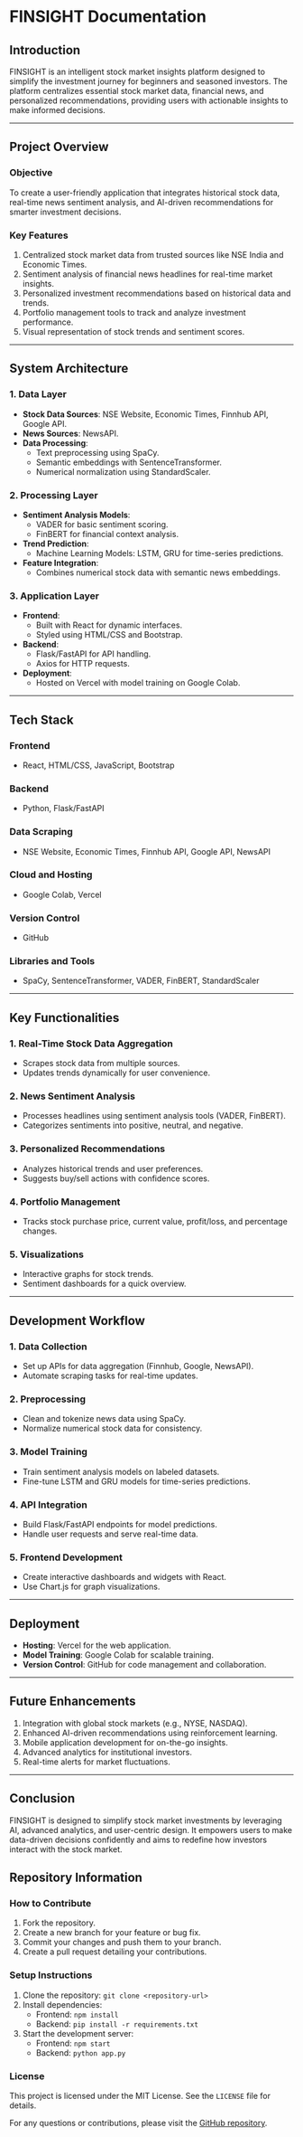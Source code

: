 # **FINSIGHT Documentation**

## **Introduction**
FINSIGHT is an intelligent stock market insights platform designed to simplify the investment journey for beginners and seasoned investors. The platform centralizes essential stock market data, financial news, and personalized recommendations, providing users with actionable insights to make informed decisions.

---

## **Project Overview**

### **Objective**
To create a user-friendly application that integrates historical stock data, real-time news sentiment analysis, and AI-driven recommendations for smarter investment decisions.

### **Key Features**
1. Centralized stock market data from trusted sources like NSE India and Economic Times.
2. Sentiment analysis of financial news headlines for real-time market insights.
3. Personalized investment recommendations based on historical data and trends.
4. Portfolio management tools to track and analyze investment performance.
5. Visual representation of stock trends and sentiment scores.

---

## **System Architecture**

### **1. Data Layer**
- **Stock Data Sources**: NSE Website, Economic Times, Finnhub API, Google API.
- **News Sources**: NewsAPI.
- **Data Processing**:
  - Text preprocessing using SpaCy.
  - Semantic embeddings with SentenceTransformer.
  - Numerical normalization using StandardScaler.

### **2. Processing Layer**
- **Sentiment Analysis Models**:
  - VADER for basic sentiment scoring.
  - FinBERT for financial context analysis.
- **Trend Prediction**:
  - Machine Learning Models: LSTM, GRU for time-series predictions.
- **Feature Integration**:
  - Combines numerical stock data with semantic news embeddings.

### **3. Application Layer**
- **Frontend**:
  - Built with React for dynamic interfaces.
  - Styled using HTML/CSS and Bootstrap.
- **Backend**:
  - Flask/FastAPI for API handling.
  - Axios for HTTP requests.
- **Deployment**:
  - Hosted on Vercel with model training on Google Colab.

---

## **Tech Stack**

### **Frontend**
- React, HTML/CSS, JavaScript, Bootstrap

### **Backend**
- Python, Flask/FastAPI

### **Data Scraping**
- NSE Website, Economic Times, Finnhub API, Google API, NewsAPI

### **Cloud and Hosting**
- Google Colab, Vercel

### **Version Control**
- GitHub

### **Libraries and Tools**
- SpaCy, SentenceTransformer, VADER, FinBERT, StandardScaler

---

## **Key Functionalities**

### **1. Real-Time Stock Data Aggregation**
- Scrapes stock data from multiple sources.
- Updates trends dynamically for user convenience.

### **2. News Sentiment Analysis**
- Processes headlines using sentiment analysis tools (VADER, FinBERT).
- Categorizes sentiments into positive, neutral, and negative.

### **3. Personalized Recommendations**
- Analyzes historical trends and user preferences.
- Suggests buy/sell actions with confidence scores.

### **4. Portfolio Management**
- Tracks stock purchase price, current value, profit/loss, and percentage changes.

### **5. Visualizations**
- Interactive graphs for stock trends.
- Sentiment dashboards for a quick overview.

---

## **Development Workflow**

### **1. Data Collection**
- Set up APIs for data aggregation (Finnhub, Google, NewsAPI).
- Automate scraping tasks for real-time updates.

### **2. Preprocessing**
- Clean and tokenize news data using SpaCy.
- Normalize numerical stock data for consistency.

### **3. Model Training**
- Train sentiment analysis models on labeled datasets.
- Fine-tune LSTM and GRU models for time-series predictions.

### **4. API Integration**
- Build Flask/FastAPI endpoints for model predictions.
- Handle user requests and serve real-time data.

### **5. Frontend Development**
- Create interactive dashboards and widgets with React.
- Use Chart.js for graph visualizations.

---

## **Deployment**
- **Hosting**: Vercel for the web application.
- **Model Training**: Google Colab for scalable training.
- **Version Control**: GitHub for code management and collaboration.

---

## **Future Enhancements**
1. Integration with global stock markets (e.g., NYSE, NASDAQ).
2. Enhanced AI-driven recommendations using reinforcement learning.
3. Mobile application development for on-the-go insights.
4. Advanced analytics for institutional investors.
5. Real-time alerts for market fluctuations.

---

## **Conclusion**
FINSIGHT is designed to simplify stock market investments by leveraging AI, advanced analytics, and user-centric design. It empowers users to make data-driven decisions confidently and aims to redefine how investors interact with the stock market.

## **Repository Information**

### **How to Contribute**
1. Fork the repository.
2. Create a new branch for your feature or bug fix.
3. Commit your changes and push them to your branch.
4. Create a pull request detailing your contributions.

### **Setup Instructions**
1. Clone the repository: `git clone <repository-url>`
2. Install dependencies:
   - Frontend: `npm install`
   - Backend: `pip install -r requirements.txt`
3. Start the development server:
   - Frontend: `npm start`
   - Backend: `python app.py`

### **License**
This project is licensed under the MIT License. See the `LICENSE` file for details.

For any questions or contributions, please visit the [GitHub repository](#).

